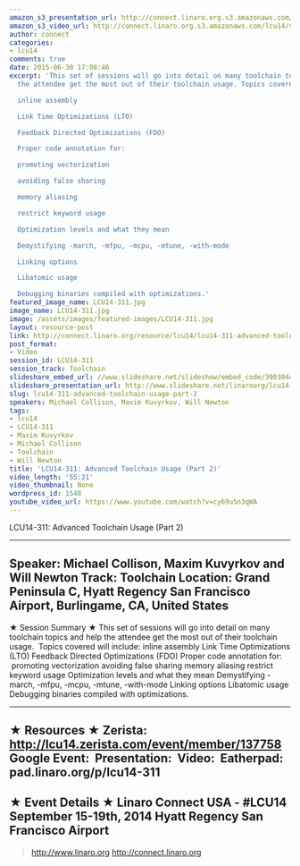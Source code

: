 ```yaml
---
amazon_s3_presentation_url: http://connect.linaro.org.s3.amazonaws.com/hkg15/Videos/09-17-Wednesday/LCU14-311.pdf
amazon_s3_video_url: http://connect.linaro.org.s3.amazonaws.com/lcu14/videos/09-17-Wednesday/LCU14-311-+Advanced+Toolchain+Usage+-+Part+2.mp4
author: connect
categories:
- lcu14
comments: true
date: 2015-06-30 17:08:46
excerpt: 'This set of sessions will go into detail on many toolchain topics and help
  the attendee get the most out of their toolchain usage. Topics covered will include:

  inline assembly

  Link Time Optimizations (LTO)

  Feedback Directed Optimizations (FDO)

  Proper code annotation for:

  promoting vectorization

  avoiding false sharing

  memory aliasing

  restrict keyword usage

  Optimization levels and what they mean

  Demystifying -march, -mfpu, -mcpu, -mtune, -with-mode

  Linking options

  Libatomic usage

  Debugging binaries compiled with optimizations.'
featured_image_name: LCU14-311.jpg
image_name: LCU14-311.jpg
image: /assets/images/featured-images/LCU14-311.jpg
layout: resource-post
link: http://connect.linaro.org/resource/lcu14/lcu14-311-advanced-toolchain-usage-part-2/
post_format:
- Video
session_id: LCU14-311
session_track: Toolchain
slideshare_embed_url: //www.slideshare.net/slideshow/embed_code/39030441
slideshare_presentation_url: http://www.slideshare.net/linaroorg/lcu14-311-advanced-toolchain-usage-parts-12
slug: lcu14-311-advanced-toolchain-usage-part-2
speakers: Michael Collison, Maxim Kuvyrkov, Will Newton
tags:
- lcu14
- LCU14-311
- Maxim Kuvyrkov
- Michael Collison
- Toolchain
- Will Newton
title: 'LCU14-311: Advanced Toolchain Usage (Part 2)'
video_length: '55:21'
video_thumbnail: None
wordpress_id: 1548
youtube_video_url: https://www.youtube.com/watch?v=cy69u5n3qWA
---
```


LCU14-311: Advanced Toolchain Usage (Part 2)

---------------------------------------------------

Speaker: Michael Collison, Maxim Kuvyrkov and Will Newton
Track: Toolchain
Location: Grand Peninsula C, Hyatt Regency San Francisco Airport, Burlingame, CA, United States
---------------------------------------------------

★ Session Summary ★
This set of sessions will go into detail on many toolchain topics and help the attendee get the most out of their toolchain usage.  Topics covered will include:
inline assembly
Link Time Optimizations (LTO)
Feedback Directed Optimizations (FDO)
Proper code annotation for:
 promoting vectorization
avoiding false sharing
memory aliasing
restrict keyword usage
Optimization levels and what they mean
Demystifying -march, -mfpu, -mcpu, -mtune, -with-mode
Linking options
Libatomic usage
Debugging binaries compiled with optimizations.

---------------------------------------------------

★ Resources ★
Zerista: http://lcu14.zerista.com/event/member/137758
Google Event: 
Presentation: 
Video: 
Eatherpad: pad.linaro.org/p/lcu14-311
---------------------------------------------------

★ Event Details ★
Linaro Connect USA - #LCU14
September 15-19th, 2014
Hyatt Regency San Francisco Airport
---------------------------------------------------

> http://www.linaro.org
> http://connect.linaro.org
